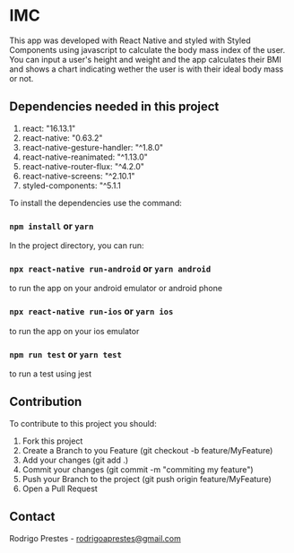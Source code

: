 # IMC

This app was developed with React Native and styled with Styled Components using javascript to calculate the body mass index of the user. You can input a user's height and weight and the app calculates their BMI and shows a chart indicating wether the user is with their ideal body mass or not.

## Dependencies needed in this project

1. react: "16.13.1"
2. react-native: "0.63.2"
3. react-native-gesture-handler: "^1.8.0"
4. react-native-reanimated: "^1.13.0"
5. react-native-router-flux: "^4.2.0"
6. react-native-screens: "^2.10.1"
7. styled-components: "^5.1.1

To install the dependencies use the command:

###  `npm install` or `yarn`

In the project directory, you can run:

### `npx react-native run-android` or `yarn android`

to run the app on your android emulator or android phone

### `npx react-native run-ios` or `yarn ios`

to run the app on your ios emulator

###  `npm run test` or `yarn test`

to run a test using jest

## Contribution

To contribute to this project you should:

1. Fork this project
2. Create a Branch to you Feature (git checkout -b feature/MyFeature)
3. Add your changes (git add .)
4. Commit your changes (git commit -m "commiting my feature")
5. Push your Branch to the project  (git push origin feature/MyFeature)
6. Open a Pull Request

## Contact 
Rodrigo Prestes - rodrigoaprestes@gmail.com
